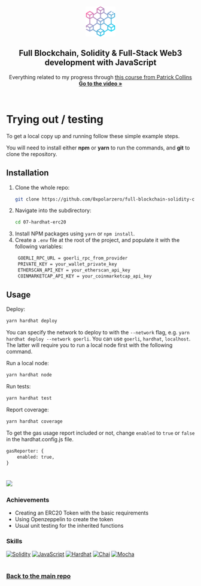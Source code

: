 <a name="readme-top"></a>

<!-- PROJECT LOGO -->
<br />
<div align="center">
  <a href="https://github.com/0xpolarzero/full-blockchain-solidity-course-js">
    <img src="../images/blockchain.png" alt="Logo" width="80" height="80">
  </a>

<h2 align="center">Full Blockchain, Solidity & Full-Stack Web3 development with JavaScript </h3>

  <p align="center">
    Everything related to my progress through <a href="https://youtu.be/gyMwXuJrbJQ">this course from Patrick Collins</a>
    <br />
    <a href="https://youtu.be/gyMwXuJrbJQ"><strong>Go to the video »</strong></a>
  </p>
</div>

<br />

# Trying out / testing

<p>To get a local copy up and running follow these simple example steps.</p>
<p>You will need to install either <strong>npm</strong> or <strong>yarn</strong> to run the commands, and <strong>git</strong> to clone the repository.</p>

## Installation

1. Clone the whole repo:
   ```sh
   git clone https://github.com/0xpolarzero/full-blockchain-solidity-course-js.git
   ```
2. Navigate into the subdirectory:
   ```sh
   cd 07-hardhat-erc20
   ```
3. Install NPM packages using `yarn` or `npm install`.
4. Create a `.env` file at the root of the project, and populate it with the following variables:
   ```properties
    GOERLI_RPC_URL = goerli_rpc_from_provider
    PRIVATE_KEY = your_wallet_private_key
    ETHERSCAN_API_KEY = your_etherscan_api_key
    COINMARKETCAP_API_KEY = your_coinmarketcap_api_key
   ```

## Usage

Deploy:

```sh
yarn hardhat deploy
```

You can specify the network to deploy to with the `--network` flag, e.g. `yarn hardhat deploy --network goerli`. You can use `goerli`, `hardhat`, `localhost`. The latter will require you to run a local node first with the following command.

Run a local node:

```sh
yarn hardhat node
```

Run tests:

```sh
yarn hardhat test
```

Report coverage:

```sh
yarn hardhat coverage
```

To get the gas usage report included or not, change `enabled` to `true` or `false` in the hardhat.config.js file.

```properties
gasReporter: {
    enabled: true,
}
```

#

<a href="https://github.com/0xpolarzero/full-blockchain-solidity-course-js/tree/main/07-hardhat-erc20" id="mission-07"><img src="https://shields.io/badge/Mission%2007%20-%20Hardhat%20●%20ERC20%20Token%20(Lesson%2012)-742EC0?style=for-the-badge&logo=target" height="35" /></a>

### Achievements

- Creating an ERC20 Token with the basic requirements
- Using Openzeppelin to create the token
- Usual unit testing for the inherited functions

### Skills

[![Solidity]](https://soliditylang.org/)
[![JavaScript]](https://developer.mozilla.org/fr/docs/Web/JavaScript)
[![Hardhat]](https://hardhat.org/)
[![Chai]](https://www.chaijs.com/)
[![Mocha]](https://mochajs.org/)

#

### [Back to the main repo](https://github.com/0xpolarzero/full-blockchain-solidity-course-js)

[solidity]: https://custom-icon-badges.demolab.com/badge/Solidity-3C3C3D?style=for-the-badge&logo=solidity&logoColor=white
[javascript]: https://img.shields.io/badge/JavaScript-F7DF1E.svg?style=for-the-badge&logo=JavaScript&logoColor=black
[hardhat]: https://custom-icon-badges.demolab.com/badge/Hardhat-181A1F?style=for-the-badge&logo=hardhat
[chai]: https://img.shields.io/badge/Chai-A30701.svg?style=for-the-badge&logo=Chai&logoColor=white
[mocha]: https://custom-icon-badges.demolab.com/badge/Mocha-87694D?style=for-the-badge&logo=mocha&logoColor=white
